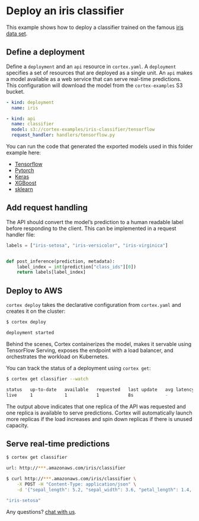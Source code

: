 # Deploy an iris classifier

This example shows how to deploy a classifier trained on the famous [iris data set](https://archive.ics.uci.edu/ml/datasets/iris).

## Define a deployment

Define a `deployment` and an `api` resource in `cortex.yaml`. A `deployment` specifies a set of resources that are deployed as a single unit. An `api` makes a model available as a web service that can serve real-time predictions. This configuration will download the model from the `cortex-examples` S3 bucket.

```yaml
- kind: deployment
  name: iris

- kind: api
  name: classifier
  model: s3://cortex-examples/iris-classifier/tensorflow
  request_handler: handlers/tensorflow.py
```
<!-- CORTEX_VERSION_MINOR x5 -->
You can run the code that generated the exported models used in this folder example here:
- [Tensorflow](https://colab.research.google.com/github/cortexlabs/cortex/blob/0.8/examples/iris-classifier/models/tensorflow.ipynb)
- [Pytorch](https://colab.research.google.com/github/cortexlabs/cortex/blob/0.8/examples/iris-classifier/models/pytorch.ipynb)
- [Keras](https://colab.research.google.com/github/cortexlabs/cortex/blob/0.8/examples/iris-classifier/models/keras.ipynb)
- [XGBoost](https://colab.research.google.com/github/cortexlabs/cortex/blob/0.8/examples/iris-classifier/models/xgboost.ipynb)
- [sklearn](https://colab.research.google.com/github/cortexlabs/cortex/blob/0.8/examples/iris-classifier/models/sklearn.ipynb)

## Add request handling

The API should convert the model’s prediction to a human readable label before responding to the client. This can be implemented in a request handler file:

```python
labels = ["iris-setosa", "iris-versicolor", "iris-virginica"]


def post_inference(prediction, metadata):
    label_index = int(prediction["class_ids"][0])
    return labels[label_index]
```

## Deploy to AWS

`cortex deploy` takes the declarative configuration from `cortex.yaml` and creates it on the cluster:

```bash
$ cortex deploy

deployment started
```

Behind the scenes, Cortex containerizes the model, makes it servable using TensorFlow Serving, exposes the endpoint with a load balancer, and orchestrates the workload on Kubernetes.

You can track the status of a deployment using `cortex get`:

```bash
$ cortex get classifier --watch

status   up-to-date   available   requested   last update   avg latency
live     1            1           1           8s            -
```

The output above indicates that one replica of the API was requested and one replica is available to serve predictions. Cortex will automatically launch more replicas if the load increases and spin down replicas if there is unused capacity.

## Serve real-time predictions

```bash
$ cortex get classifier

url: http://***.amazonaws.com/iris/classifier

$ curl http://***.amazonaws.com/iris/classifier \
    -X POST -H "Content-Type: application/json" \
    -d '{"sepal_length": 5.2, "sepal_width": 3.6, "petal_length": 1.4, "petal_width": 0.3}'

"iris-setosa"
```

Any questions? [chat with us](https://gitter.im/cortexlabs/cortex).

